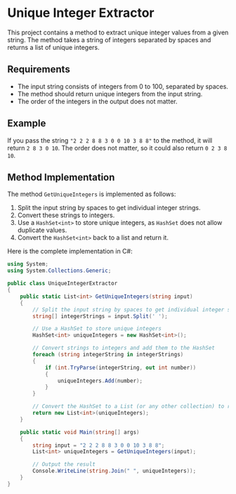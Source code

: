 # Unique Integer Extractor

This project contains a method to extract unique integer values from a given string. The method takes a string of integers separated by spaces and returns a list of unique integers.

## Requirements

- The input string consists of integers from 0 to 100, separated by spaces.
- The method should return unique integers from the input string.
- The order of the integers in the output does not matter.

## Example

If you pass the string `"2 2 2 8 8 3 0 0 10 3 8 8"` to the method, it will return `2 8 3 0 10`. The order does not matter, so it could also return `0 2 3 8 10`.

## Method Implementation

The method `GetUniqueIntegers` is implemented as follows:

1. Split the input string by spaces to get individual integer strings.
2. Convert these strings to integers.
3. Use a `HashSet<int>` to store unique integers, as `HashSet` does not allow duplicate values.
4. Convert the `HashSet<int>` back to a list and return it.

Here is the complete implementation in C#:

```csharp
using System;
using System.Collections.Generic;

public class UniqueIntegerExtractor
{
    public static List<int> GetUniqueIntegers(string input)
    {
        // Split the input string by spaces to get individual integer strings
        string[] integerStrings = input.Split(' ');

        // Use a HashSet to store unique integers
        HashSet<int> uniqueIntegers = new HashSet<int>();

        // Convert strings to integers and add them to the HashSet
        foreach (string integerString in integerStrings)
        {
            if (int.TryParse(integerString, out int number))
            {
                uniqueIntegers.Add(number);
            }
        }

        // Convert the HashSet to a List (or any other collection) to return
        return new List<int>(uniqueIntegers);
    }

    public static void Main(string[] args)
    {
        string input = "2 2 2 8 8 3 0 0 10 3 8 8";
        List<int> uniqueIntegers = GetUniqueIntegers(input);

        // Output the result
        Console.WriteLine(string.Join(" ", uniqueIntegers));
    }
}
